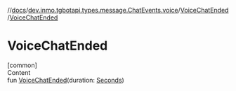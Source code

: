 //[docs](../../../index.md)/[dev.inmo.tgbotapi.types.message.ChatEvents.voice](../index.md)/[VoiceChatEnded](index.md)/[VoiceChatEnded](-voice-chat-ended.md)



# VoiceChatEnded  
[common]  
Content  
fun [VoiceChatEnded](-voice-chat-ended.md)(duration: [Seconds](../../dev.inmo.tgbotapi.types/index.md#%5Bdev.inmo.tgbotapi.types%2FSeconds%2F%2F%2FPointingToDeclaration%2F%5D%2FClasslikes%2F625018081))  



